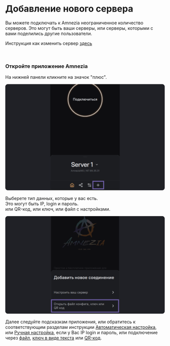 # Добавление нового сервера

Вы можете подключать к Amnezia неограниченное количество серверов. Это могут быть ваши серверы, или серверы, которыми с вами поделились другие пользователи. 

Инструкция как изменить сервер [здесь]

&nbsp;

### Откройте приложение Amnezia

 На нижней панели кликните на значок "плюс".

![](https://raw.githubusercontent.com/amnezia-vpn/amnezia.org-content/master/docs/ru/instructions/15_server-adding/img/sa_ru_1.png)


Выберете тип данных, которые у вас есть. \
Это могут быть IP, login и пароль. \
или QR-код, или ключ, или файл с настройками. 

![](https://raw.githubusercontent.com/amnezia-vpn/amnezia.org-content/master/docs/ru/instructions/15_server-adding/img/sa_ru_3.png)

Далее следуйте подсказкам приложения, или обратитесь к соответствующим разделам инструкции
[Автоматическая настройка], или [Ручная настройка], если у Вас IP login и пароль,
или подключение через [файл], [ключ в виде текста] или [QR-код]. 



[amnezia-site-ext-link]: https://amnezia-web-nx1r.vercel.app
[здесь]: ../instructions/13_select-server
[файл]: ../instructions/04_file-connection
[QR-код]: ../instructions/05_qr-code_connection
[ключ в виде текста]: ../instructions/03_text-key-connection
[Ручная настройка]: ../instructions/02_manual-install
[Автоматическая настройка]: ../instructions/01_auto-install
